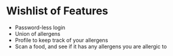 # Wishlist of Features

- Password-less login
- Union of allergens
- Profile to keep track of your allergens
- Scan a food, and see if it has any allergens you are allergic to
